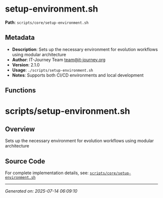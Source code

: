 # setup-environment.sh

**Path**: `scripts/core/setup-environment.sh`

## Metadata

- **Description**: Sets up the necessary environment for evolution workflows using modular architecture
- **Author**: IT-Journey Team <team@it-journey.org>
- **Version**: 2.1.0
- **Usage**: `./scripts/setup-environment.sh`
- **Notes**: Supports both CI/CD environments and local development

## Functions

# scripts/setup-environment.sh

## Overview

Sets up the necessary environment for evolution workflows using modular architecture


## Source Code

For complete implementation details, see: [`scripts/core/setup-environment.sh`](../../scripts/core/setup-environment.sh)

---
*Generated on: 2025-07-14 06:09:10*
